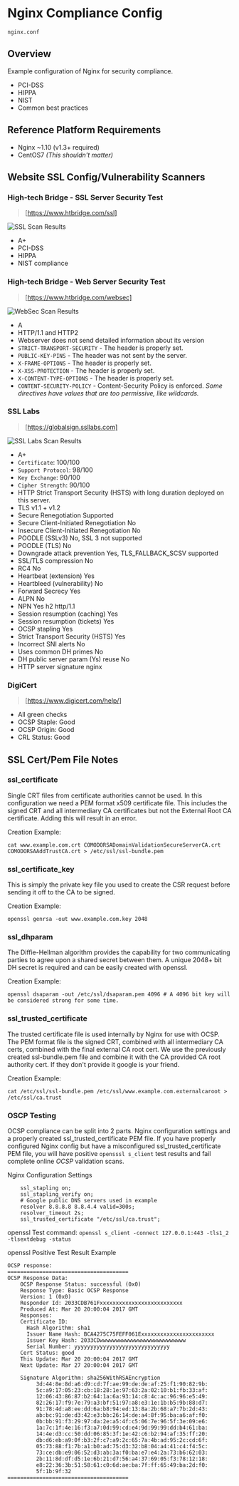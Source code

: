Nginx Compliance Config
=======================

`nginx.conf`

Overview
--------

Example configuration of Nginx for security compliance.

* PCI-DSS
* HIPPA
* NIST
* Common best practices

Reference Platform Requirements
------------------------------

* Nginx ~1.10 (v1.3+ required)
* CentOS7 _(This shouldn't matter)_

Website SSL Config/Vulnerability Scanners
----------------------------------------

### High-tech Bridge - SSL Server Security Test

>[https://www.htbridge.com/ssl]

![SSL Scan Results](img/hightech-ssl-server-security-results-01.png "High-tech Bridge - SSL Server Security Test")

* A+
* PCI-DSS
* HIPPA
* NIST compliance

### High-tech Bridge - Web Server Security Test

>[https://www.htbridge.com/websec]

![WebSec Scan Results](img/hightech-web-server-security-results-01.png "High-tech Bridge - Web Server Security Test")

* A
* HTTP/1.1 and HTTP2
* Webserver does not send detailed information about its version
* `STRICT-TRANSPORT-SECURITY` - The header is properly set.
* `PUBLIC-KEY-PINS` - The header was not sent by the server.
* `X-FRAME-OPTIONS` - The header is properly set.
* `X-XSS-PROTECTION` - The header is properly set.
* `X-CONTENT-TYPE-OPTIONS` - The header is properly set.
* `CONTENT-SECURITY-POLICY` - Content-Security Policy is enforced. _Some directives have values that are too permissive, like wildcards._

### SSL Labs

>[https://globalsign.ssllabs.com]

![SSL Labs Scan Results](img/ssllabs-results-01.png "SSL Labs - Scan Results")

* A+
* `Certificate`: 100/100
* `Support Protocol`: 98/100
* `Key Exchange`: 90/100
* `Cipher Strength`: 90/100
* HTTP Strict Transport Security (HSTS) with long duration deployed on this server.
* TLS v1.1 + v1.2
* Secure Renegotiation  Supported
* Secure Client-Initiated Renegotiation No
* Insecure Client-Initiated Renegotiation No
* POODLE (SSLv3)  No, SSL 3 not supported
* POODLE (TLS)  No
* Downgrade attack prevention Yes, TLS_FALLBACK_SCSV supported
* SSL/TLS compression No
* RC4 No
* Heartbeat (extension) Yes
* Heartbleed (vulnerability)  No
* Forward Secrecy Yes
* ALPN  No
* NPN Yes   h2 http/1.1
* Session resumption (caching)  Yes
* Session resumption (tickets)  Yes
* OCSP stapling Yes
* Strict Transport Security (HSTS)  Yes 
* Incorrect SNI alerts  No
* Uses common DH primes No
* DH public server param (Ys) reuse No
* HTTP server signature nginx

### DigiCert

> [https://www.digicert.com/help/]

* All green checks
* OCSP Staple:  Good
* OCSP Origin:  Good
* CRL Status: Good

## SSL Cert/Pem File Notes

### ssl_certificate

Single CRT files from certificate authorities cannot be used. In this configuration we need a PEM format x509 certificate file. This includes the signed CRT and all intermediary CA certificates but not the External Root CA certificate. Adding this will result in an error.

Creation Example:
~~~
cat www.example.com.crt COMODORSADomainValidationSecureServerCA.crt COMODORSAAddTrustCA.crt > /etc/ssl/ssl-bundle.pem
~~~

### ssl_certificate_key

This is simply the private key file you used to create the CSR request before sending it off to the CA to be signed.

Creation Example:
~~~
openssl genrsa -out www.example.com.key 2048
~~~

### ssl_dhparam

The Diffie-Hellman algorithm provides the capability for two communicating parties to agree upon a shared secret between them. A unique 2048+ bit DH secret is required and can be easily created with openssl.

Creation Example:
~~~
openssl dsaparam -out /etc/ssl/dsaparam.pem 4096 # A 4096 bit key will be considered strong for some time.
~~~

### ssl_trusted_certificate

The trusted certificate file is used internally by Nginx for use with OCSP. The PEM format file is the signed CRT, combined with all intermediary CA certs, combined with the final external CA root cert. We use the previously created ssl-bundle.pem file and combine it with the CA provided CA root authority cert. If they don't provide it google is your friend.

Creation Example:
~~~
cat /etc/ssl/ssl-bundle.pem /etc/ssl/www.example.com.externalcaroot > /etc/ssl/ca.trust
~~~

### OSCP Testing

OCSP compliance can be split into 2 parts. Nginx configuration settings and a properly created ssl_trusted_certificate PEM file. If you have properly configured Nginx config but have a misconfigured ssl_trusted_certificate PEM file, you will have positive `opensssl s_client` test results and fail complete online *OCSP* validation scans.

Nginx Configuration Settings
~~~
    ssl_stapling on;
    ssl_stapling_verify on;
    # Google public DNS servers used in example
    resolver 8.8.8.8 8.8.4.4 valid=300s;
    resolver_timeout 2s;
    ssl_trusted_certificate "/etc/ssl/ca.trust";
~~~

openssl Test command: `openssl s_client -connect 127.0.0.1:443 -tls1_2 -tlsextdebug -status`

openssl Positive Test Result Example
~~~
OCSP response: 
======================================
OCSP Response Data:
    OCSP Response Status: successful (0x0)
    Response Type: Basic OCSP Response
    Version: 1 (0x0)
    Responder Id: 2033CDB761Fxxxxxxxxxxxxxxxxxxxxxxxxxx
    Produced At: Mar 20 20:00:04 2017 GMT
    Responses:
    Certificate ID:
      Hash Algorithm: sha1
      Issuer Name Hash: BCA4275C75FEFF061Exxxxxxxxxxxxxxxxxxxxxxx
      Issuer Key Hash: 2033CDwwwwwwwwwwwwwwwwwwwwwwwwwww
      Serial Number: yyyyyyyyyyyyyyyyyyyyyyyyyyyyyy
    Cert Status: good
    This Update: Mar 20 20:00:04 2017 GMT
    Next Update: Mar 27 20:00:04 2017 GMT

    Signature Algorithm: sha256WithRSAEncryption
         3d:44:8e:8d:a6:d9:cd:7f:ae:99:de:de:af:25:f1:90:82:9b:
         5c:a9:17:05:23:cb:18:28:1e:97:63:2a:02:10:b1:fb:33:af:
         12:06:43:86:87:b2:64:1a:6a:93:14:c8:4c:ac:96:96:e5:49:
         82:26:17:f9:7e:79:a3:bf:51:97:a8:e3:1e:1b:b5:9b:88:d7:
         91:78:4d:a8:ee:dd:6a:b8:94:ed:13:8a:2b:68:a7:7b:2d:43:
         ab:bc:91:de:d3:42:e3:bb:26:14:de:a4:8f:95:ba:a6:af:f0:
         0b:bb:91:f3:29:97:da:2e:a5:4f:c5:06:7e:96:5f:3e:09:e6:
         1a:7c:1f:4e:16:f3:a7:0d:99:cd:e4:9d:99:99:dd:b4:61:ba:
         14:4e:d3:cc:50:dd:06:85:3f:1e:42:c6:b2:94:af:35:ff:20:
         db:d6:eb:a9:0f:b3:2f:c7:a9:2c:65:7a:4b:ad:95:2c:cd:6f:
         05:73:88:f1:7b:a1:b0:ad:75:d3:32:b8:04:a4:41:c4:f4:5c:
         73:ce:db:e9:06:52:d3:ab:3a:f0:ba:e7:e4:2a:73:b6:62:03:
         2b:11:8d:df:d5:1e:6b:21:d7:56:a4:37:69:05:f3:78:12:18:
         e8:22:36:3b:51:58:61:c0:6d:ae:ba:7f:ff:65:49:ba:2d:f0:
         5f:1b:9f:32
======================================
~~~
